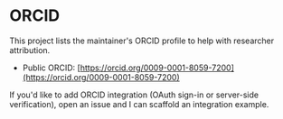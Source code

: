 # ORCID

This project lists the maintainer's ORCID profile to help with researcher attribution.

- Public ORCID: [https://orcid.org/0009-0001-8059-7200](https://orcid.org/0009-0001-8059-7200)

If you'd like to add ORCID integration (OAuth sign-in or server-side verification), open an issue and I can scaffold an integration example.
